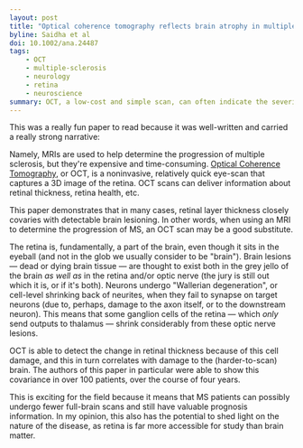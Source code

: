 ```yaml
---
layout: post
title: "Optical coherence tomography reflects brain atrophy in multiple sclerosis: A four-year study"
byline: Saidha et al
doi: 10.1002/ana.24487
tags:
    - OCT
    - multiple-sclerosis
    - neurology
    - retina
    - neuroscience
summary: OCT, a low-cost and simple scan, can often indicate the severity and extend of brain lesions in patients with multiple sclerosis, which can reduce the need for expensive brain-scans.
---
```


This was a really fun paper to read because it was well-written and carried a really strong narrative:

Namely, MRIs are used to help determine the progression of multiple sclerosis, but they're expensive and time-consuming. [Optical Coherence Tomography](https://www.aao.org/eye-health/treatments/what-is-optical-coherence-tomography), or OCT, is a noninvasive, relatively quick eye-scan that captures a 3D image of the retina. OCT scans can deliver information about retinal thickness, retina health, etc.

This paper demonstrates that in many cases, retinal layer thickness closely covaries with detectable brain lesioning. In other words, when using an MRI to determine the progression of MS, an OCT scan may be a good substitute.

The retina is, fundamentally, a part of the brain, even though it sits in the eyeball (and not in the glob we usually consider to be "brain"). Brain lesions — dead or dying brain tissue — are thought to exist both in the grey jello of the brain _as well as_ in the retina and/or optic nerve (the jury is still out which it is, or if it's both). Neurons undergo "Wallerian degeneration", or cell-level shrinking back of neurites, when they fail to synapse on target neurons (due to, perhaps, damage to the axon itself, or to the downstream neuron). This means that some ganglion cells of the retina — which _only_ send outputs to thalamus — shrink considerably from these optic nerve lesions.

OCT is able to detect the change in retinal thickness because of this cell damage, and this in turn correlates with damage to the (harder-to-scan) brain. The authors of this paper in particular were able to show this covariance in over 100 patients, over the course of four years.

This is exciting for the field because it means that MS patients can possibly undergo fewer full-brain scans and still have valuable prognosis information. In my opinion, this also has the potential to shed light on the nature of the disease, as retina is far more accessible for study than brain matter.
